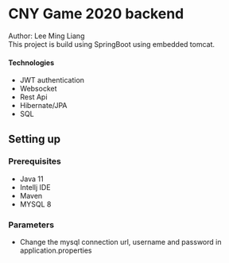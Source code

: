 # CNY Game 2020 backend
Author: Lee Ming Liang <br>
This project is build using SpringBoot using embedded tomcat. <br>
#### Technologies 
- JWT authentication
- Websocket
- Rest Api 
- Hibernate/JPA 
- SQL 


## Setting up 
###  Prerequisites   
- Java 11
- Intellj IDE 
- Maven 
- MYSQL 8 

### Parameters 
- Change the mysql connection url, username and password in application.properties 

    